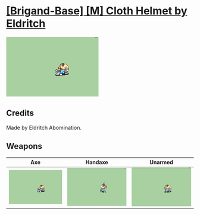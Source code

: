 # [\[Brigand-Base\] \[M\] Cloth Helmet by Eldritch](./)

<img src="./3.%20Axe/Axe_000.png" alt="[Brigand-Base] [M] Cloth Helmet by Eldritch standing" />

## Credits

Made by Eldritch Abomination.

## Weapons


|Axe |Handaxe |Unarmed |
|  :---: | :---: | :---: |
| <img alt="Axe animation" src="./3.%20Axe/Axe.gif" /> | <img alt="Handaxe animation" src="./4.%20Handaxe/Handaxe.gif" /> | <img alt="Unarmed animation" src="./8.%20Unarmed/Unarmed.gif" /> |
